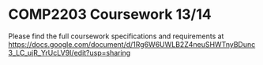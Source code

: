 COMP2203 Coursework 13/14
================

Please find the full coursework specifications and requirements at
https://docs.google.com/document/d/1Rg6W6UWLB2Z4neuSHWTnyBDunc3_LC_ujR_YrUcLV9I/edit?usp=sharing
